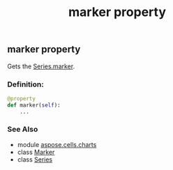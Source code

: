 ﻿---
title: marker property
second_title: Aspose.Cells for Python via .NET API References
description: 
type: docs
weight: 330
url: /aspose.cells.charts/series/marker/
is_root: false
---

## marker property


Gets the [Series.marker](/cells/python-net/aspose.cells.charts/series#marker).
### Definition:
```python
@property
def marker(self):
    ...
```

### See Also
* module [aspose.cells.charts](../../)
* class [Marker](/cells/python-net/aspose.cells.charts/marker)
* class [Series](/cells/python-net/aspose.cells.charts/series)
